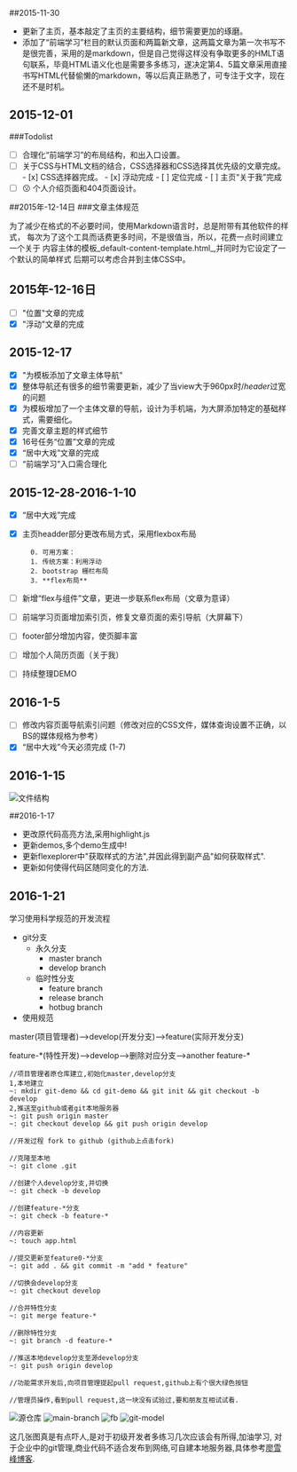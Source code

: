 ##2015-11-30
+ 更新了主页，基本敲定了主页的主要结构，细节需要更加的琢磨。
+ 添加了“前端学习”栏目的默认页面和两篇新文章，这两篇文章为第一次书写不是很完善，采用的是markdown，但是自己觉得这样没有争取更多的HMLT语句联系，毕竟HTML语义化也是需要多多练习，遂决定第4、5篇文章采用直接书写HTML代替偷懒的markdown，等以后真正熟悉了，可专注于文字，现在还不是时机。

## 2015-12-01
###Todolist
- [ ] 合理化“前端学习”的布局结构，和出入口设置。
- [ ] 关于CSS与HTML文档的结合，CSS选择器和CSS选择其优先级的文章完成。
      - [x] CSS选择器完成。
      - [x] 浮动完成
      - [ ] 定位完成
      - [ ] 主页“关于我”完成
- [ ] :kissing: 个人介绍页面和404页面设计。

##2015年-12-14日
###文章主体规范

为了减少在格式的不必要时间，使用Markdown语言时，总是附带有其他软件的样式，
每次为了这个工具而话费更多时间，不是很值当，所以，花费一点时间建立一个关于
内容主体的模板_default-content-template.html_,并同时为它设定了一个默认的简单样式
后期可以考虑合并到主体CSS中。

## 2015年-12-16日
+ [ ] "位置"文章的完成
+ [x] "浮动"文章的完成
## 2015-12-17
+ [x] "为模板添加了文章主体导航"
+ [x] 整体导航还有很多的细节需要更新，减少了当view大于960px时/*header*过宽的问题
+ [x] 为模板增加了一个主体文章的导航，设计为手机端，为大屏添加特定的基础样式，需要细化。
+ [x] 完善文章主题的样式细节
+ [x] 16号任务“位置”文章的完成
+ [x] “居中大戏”文章的完成
+ [ ] “前端学习”入口需合理化

## 2015-12-28-2016-1-10
+ [x] “居中大戏”完成
+ [x] 主页headder部分更改布局方式，采用flexbox布局

        0. 可用方案：
        1. 传统方案：利用浮动
        2. bootstrap 栅栏布局
        3. **flex布局**
+ [ ] 新增“flex与组件”文章，更进一步联系flex布局（文章为意译）
+ [ ] 前端学习页面增加索引页，修复文章页面的索引导航（大屏幕下）
+ [ ] footer部分增加内容，使页脚丰富
+ [ ] 增加个人简历页面（关于我）
+ [ ] 持续整理DEMO

## 2016-1-5
+ [ ] 修改内容页面导航索引问题（修改对应的CSS文件，媒体查询设置不正确，以BS的媒体规格为参考）
+ [x] “居中大戏”今天必须完成 (1-7)

## 2016-1-15
![文件结构](./img/fileStructure.png)


##2016-1-17

+ 更改原代码高亮方法,采用highlight.js
+ 更新demos,多个demo生成中!
+ 更新flexeplorer中"获取样式的方法",并因此得到副产品"如何获取样式".
+ 更新如何使得代码区随同变化的方法.

## 2016-1-21

学习使用科学规范的开发流程

+ git分支
	+ 永久分支
		+ master branch
		+ develop branch
	+ 临时性分支
		+ feature branch
		+ release branch
		+ hotbug branch
+ 使用规范

master(项目管理者)-->develop(开发分支)-->feature(实际开发分支)

feature-\*(特性开发)-->develop-->删除对应分支-->another feature-\*

	//项目管理者原仓库建立,初始化master,develop分支
	1,本地建立
	~: mkdir git-demo && cd git-demo && git init && git checkout -b develop
	2,推送至github或者git本地服务器
	~: git push origin master
	~: git checkout develop && git push origin develop

	//开发过程 fork to github (github上点击fork)

	//克隆至本地
	~: git clone .git

	//创建个人develop分支,并切换
	~: git check -b develop

	//创建feature-*分支
	~: git check -b feature-*

	//内容更新
	~: touch app.html

	//提交更新至feature0-*分支
	~: git add . && git commit -m "add * feature"

	//切换会develop分支
	~: git checkout develop

	//合并特性分支
	~: git merge feature-*

	//删除特性分支
	~: git branch -d feature-*

	//推送本地develop分支至源develop分支
	~: git push origin develop

	//功能需求开发后,向项目管理提起pull request,github上有个很大绿色按钮

	//管理员操作,看到pull request,这一块没有试验过,要和朋友互相试试看.

![源仓库](img/centr-decentr@2x.png)
![main-branch](img/main-branches@2x.png)
![fb](img/fb@2x.png)
![git-model](img/git-model@2x.png)

这几张图真是有点吓人,是对于初级开发者多练习几次应该会有所得,加油学习, 对于企业中的git管理,商业代码不适合发布到网络,可自建本地服务器,具体参考[廖雪峰博客](http://www.liaoxuefeng.com/wiki/0013739516305929606dd18361248578c67b8067c8c017b000/00137583770360579bc4b458f044ce7afed3df579123eca000).
